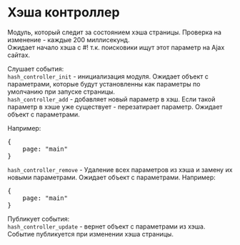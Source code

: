 # Хэша контроллер

Модуль, который следит за состоянием хэша страницы. Проверка на изменение - каждые 200 миллисекунд.<br>
Ожидает начало хэша с #! т.к. поисковики ищут этот параметр на Ajax сайтах.

Слушает события:<br>
<code>hash_controller_init</code> - инициализация модуля. Ожидает объект с параметрами, которые будут установленны как параметры по умолчанию при запуске страницы.<br>
<code>hash_controller_add</code> - добавляет новый параметр в хэш. Если такой параметр в хэше уже существует - перезатирает параметр. Ожидает объект с параметрами. 

Например:
<pre>
{
    page: "main"
}
</pre>
<code>hash_controller_remove</code> - Удаление всех параметров из хэша и замену их новыми параметрами. Ожидает объект с параметрами. Например:
<pre>
{
    page: "main"
}
</pre>

Публикует события:<br>
<code>hash_controller_update</code> - вернет объект с параметрами из хэша. Событие публикуется при изменении хэша страницы.
